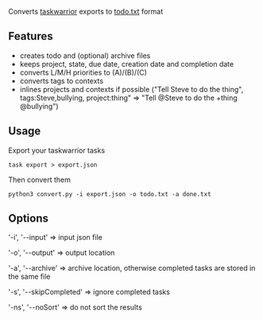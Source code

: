 Converts [taskwarrior](https://taskwarrior.org) exports to [todo.txt](http://todotxt.com)  format

## Features
* creates todo and (optional) archive files
* keeps project, state, due date, creation date and completion date
* converts L/M/H priorities to (A)/(B)/(C)
* converts tags to contexts
* inlines projects and contexts if possible ("Tell Steve to do the thing", tags:Steve,bullying, project:thing" => "Tell @Steve to do the +thing @bullying")

## Usage
Export your taskwarrior tasks

```task export > export.json```

Then convert them

```python3 convert.py -i export.json -o todo.txt -a done.txt```

## Options

'-i', '--input'         => input json file

'-o', '--output'        => output location

'-a', '--archive'       => archive location, otherwise completed tasks are stored in the same file

'-s', '--skipCompleted' => ignore completed tasks

'-ns', '--noSort'       => do not sort the results
